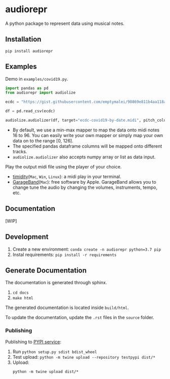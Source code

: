 # audiorepr

A python package to represent data using musical notes.

## Installation

```
pip install audiorepr
```

## Examples

Demo in `examples/covid19.py`.

```python
import pandas as pd
from audiorepr import audiolize

ecdc = "https://gist.githubusercontent.com/emptymalei/90869e811b4aa118a7d28a5944587a64/raw/1534670c8a3859ab3a6ae8e9ead6795248a3e664/ecdc%2520covid%252019%2520data"

df = pd.read_csv(ecdc)

audiolize.audiolizer(df, target="ecdc-covid19-by-date.midi", pitch_columns=["DE", "AT", "FR"])
```

- By default, we use a min-max mapper to map the data onto midi notes 16 to 96. You can easily write your own mapper or simply map your own data on to the range [0, 126].
- The specified pandas dataframe columns will be mapped onto different tracks.
- `audiolize.audiolizer` also accepts numpy array or list as data input.


Play the output midi file using the player of your choice.
- [timidity](https://github.com/feross/timidity)(`Mac`, `Win`, `Linux`): a midi play in your terminal.
- [GarageBand]()(`Mac`): free software by Apple. GarageBand allows you to change tune the audio by changing the volumes, instruments, tempo, etc.

## Documentation

[WIP]

## Development

1. Create a new environment: `conda create -n audiorepr python=3.7 pip`
2. Instal requirements: `pip install -r requirements`


## Generate Documentation

The documentation is generated through sphinx.

1. `cd docs`
2. `make html`

The generated documentation is located inside `build/html`.

To update the documentation, update the `.rst` files in the `source` folder.


### Publishing

Publishing to [PYPI service]():

1. Run `python setup.py sdist bdist_wheel`
2. Test upload: `python -m twine upload --repository testpypi dist/*`
2. Upload:
   ```
   python -m twine upload dist/*
   ```
